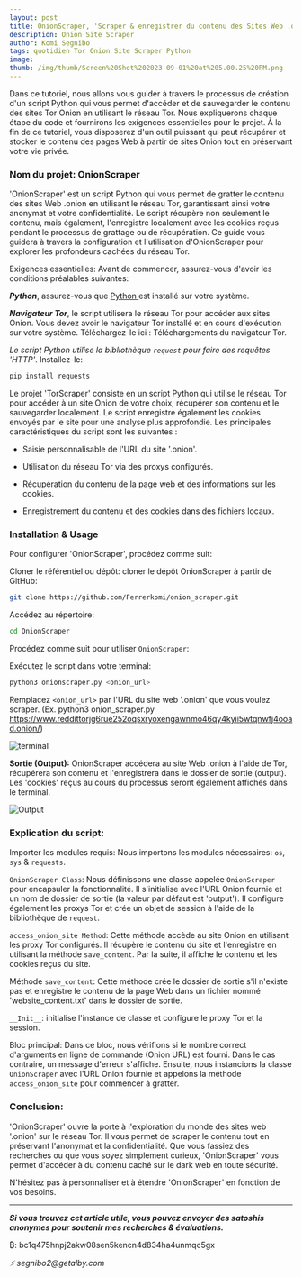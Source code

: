 ```yaml
---
layout: post
title: OnionScraper, 'Scraper & enregistrer du contenu des Sites Web .onion avec Python & Tor'.
description: Onion Site Scraper
author: Komi Segnibo
tags: quotidien Tor Onion Site Scraper Python
image: 
thumb: /img/thumb/Screen%20Shot%202023-09-01%20at%205.00.25%20PM.png
---
```


Dans ce tutoriel, nous allons vous guider à travers le processus de création d'un script Python qui vous permet d'accéder et de sauvegarder le contenu des sites Tor Onion en utilisant le réseau Tor. Nous expliquerons chaque étape du code et fournirons les exigences essentielles pour le projet. À la fin de ce tutoriel, vous disposerez d'un outil puissant qui peut récupérer et stocker le contenu des pages Web à partir de sites Onion tout en préservant votre vie privée.

<h3> Nom du projet: OnionScraper </h3>

'OnionScraper' est un script Python qui vous permet de gratter le contenu des sites Web .onion en utilisant le réseau Tor, garantissant ainsi votre anonymat et votre confidentialité. Le script récupère non seulement le contenu, mais également, l'enregistre localement avec les cookies reçus pendant le processus de grattage ou de récupération. Ce guide vous guidera à travers la configuration et l'utilisation d'OnionScraper pour explorer les profondeurs cachées du réseau Tor.

Exigences essentielles: Avant de commencer, assurez-vous d'avoir les conditions préalables suivantes:

**_Python_**, assurez-vous que <a href="https://www.python.org/downloads/" target="_blank" rel="noopener noreferrer"> Python </a> est installé sur votre système. 

_**Navigateur Tor**_, le script utilisera le réseau Tor pour accéder aux sites Onion. Vous devez avoir le navigateur Tor installé et en cours d'exécution sur votre système. Téléchargez-le ici : Téléchargements du navigateur Tor.

_Le script Python utilise la bibliothèque `request` pour faire des requêtes 'HTTP'_. Installez-le:

```bash
pip install requests
```

Le projet 'TorScraper' consiste en un script Python qui utilise le réseau Tor pour accéder à un site Onion de votre choix, récupérer son contenu et le sauvegarder localement. Le script enregistre également les cookies envoyés par le site pour une analyse plus approfondie. Les principales caractéristiques du script sont les suivantes :

  - Saisie personnalisable de l'URL du site '.onion'.

  - Utilisation du réseau Tor via des proxys configurés.

  - Récupération du contenu de la page web et des informations sur les cookies.

  - Enregistrement du contenu et des cookies dans des fichiers locaux.

<h3> Installation & Usage </h3>

Pour configurer 'OnionScraper', procédez comme suit:

Cloner le référentiel ou dépôt: cloner le dépôt OnionScraper à partir de GitHub:

```bash
git clone https://github.com/Ferrerkomi/onion_scraper.git
```

Accédez au répertoire:

```bash
cd OnionScraper
```

Procédez comme suit pour utiliser `OnionScraper`:

Exécutez le script dans votre terminal:

```bash
python3 onionscraper.py <onion_url>
```

Remplacez `<onion_url>` par l'URL du site web '.onion' que vous voulez scraper. (Ex. python3 onion_scraper.py https://www.reddittorjg6rue252oqsxryoxengawnmo46qy4kyii5wtqnwfj4ooad.onion/)

![terminal](https://i.imgur.com/humj5iAl.png)

**Sortie (Output):** OnionScraper accédera au site Web .onion à l'aide de Tor, récupérera son contenu et l'enregistrera dans le dossier de sortie (output). Les 'cookies' reçus au cours du processus seront également affichés dans le terminal.

![Output](https://i.imgur.com/dicwNyfl.png)

<h3> Explication du script: </h3>

Importer les modules requis: Nous importons les modules nécessaires: `os`, `sys` &  `requests`.

`OnionScraper Class`: Nous définissons une classe appelée `OnionScraper` pour encapsuler la fonctionnalité. Il s'initialise avec l'URL Onion fournie et un nom de dossier de sortie (la valeur par défaut est 'output'). Il configure également les proxys Tor et crée un objet de session à l'aide de la bibliothèque de `request`.

`access_onion_site Method`: Cette méthode accède au site Onion en utilisant les proxy Tor configurés. Il récupère le contenu du site et l'enregistre en utilisant la méthode `save_content`. Par la suite, il affiche le contenu et les cookies reçus du site.

Méthode `save_content`: Cette méthode crée le dossier de sortie s'il n'existe pas et enregistre le contenu de la page Web dans un fichier nommé 'website_content.txt' dans le dossier de sortie.

`__Init__`: initialise l'instance de classe et configure le proxy Tor et la session.

Bloc principal: Dans ce bloc, nous vérifions si le nombre correct d'arguments en ligne de commande (Onion URL) est fourni. Dans le cas contraire, un message d'erreur s'affiche. Ensuite, nous instancions la classe `OnionScraper` avec l'URL Onion fournie et appelons la méthode `access_onion_site` pour commencer à gratter.

<h3> Conclusion: </h3>

'OnionScraper' ouvre la porte à l'exploration du monde des sites web '.onion' sur le réseau Tor. Il vous permet de scraper le contenu tout en préservant l'anonymat et la confidentialité. Que vous fassiez des recherches ou que vous soyez simplement curieux, 'OnionScraper' vous permet d'accéder à du contenu caché sur le dark web en toute sécurité.

N'hésitez pas à personnaliser et à étendre 'OnionScraper' en fonction de vos besoins.

--------------------------------------------------------------

_**Si vous trouvez cet article utile, vous pouvez envoyer des satoshis anonymes pour soutenir mes recherches & évaluations.**_

₿: bc1q475hnpj2akw08sen5kencn4d834ha4unmqc5gx

_⚡ segnibo2@getalby.com_
